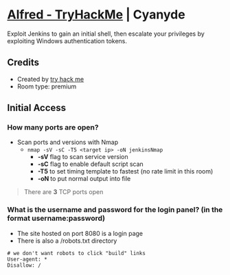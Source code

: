 # [Alfred - TryHackMe](https://tryhackme.com/room/alfred) | Cyanyde

Exploit Jenkins to gain an initial shell, then escalate your privileges by exploiting Windows authentication tokens.

## Credits

- Created by [try hack me](https://tryhackme.com/p/tryhackme)
- Room type: premium

## Initial Access

### How many ports are open?

- Scan ports and versions with Nmap
    - `nmap -sV -sC -T5 <target ip> -oN jenkinsNmap`
        - **-sV** flag to scan service version
        - **-sC** flag to enable default script scan
        - **-T5** to set timing template to fastest (no rate limit in this room)
        - **-oN <filename>** to put normal output into file

> There are **3** TCP ports open

### What is the username and password for the login panel? (in the format username:password)

- The site hosted on port 8080 is a login page
- There is also a /robots.txt directory

```
# we don't want robots to click "build" links
User-agent: *
Disallow: /
```


